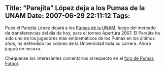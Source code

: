 Title: “Parejita” López deja a los Pumas de la UNAM
Date: 2007-06-29 22:11:12
Tags: 
---
<p>Pues el Parejita López dejará a los <a href="http://www.pumasunam.com.mx/" target="_blank">Pumas de la UNAM</a>, luego del mercado de transferencias del día de hoy, para el torneo Apertura 2007. El Parejita ha sido uno de los jugadores más emblemáticos de los Pumas en los últimos años, ha defendido los colores de la Universidad toda su carrera. Ahora jugará en necaxa.
</p>
<p>
Chéquense los interesantes comentarios al respecto en el <a href="http://www.pumasfutbol.com/" target="_blank">foro de Pumas Fútbol</a>. </p>
